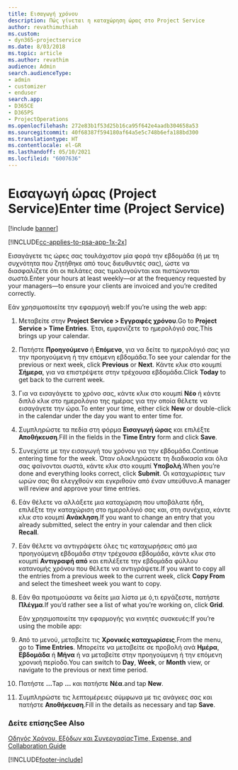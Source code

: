 ```yaml
---
title: Εισαγωγή χρόνου
description: Πώς γίνεται η καταχώρηση ώρας στο Project Service
author: revathimuthiah
ms.custom:
- dyn365-projectservice
ms.date: 8/03/2018
ms.topic: article
ms.author: revathim
audience: Admin
search.audienceType:
- admin
- customizer
- enduser
search.app:
- D365CE
- D365PS
- ProjectOperations
ms.openlocfilehash: 272e83b1f53d25b16ca95f642e4aadb304658a53
ms.sourcegitcommit: 40f68387f594180af64a5e5c748b6efa188bd300
ms.translationtype: HT
ms.contentlocale: el-GR
ms.lasthandoff: 05/10/2021
ms.locfileid: "6007636"
---
```

# <a name="enter-time-project-service"></a><span data-ttu-id="e3209-103">Εισαγωγή ώρας (Project Service)</span><span class="sxs-lookup"><span data-stu-id="e3209-103">Enter time (Project Service)</span></span>

[!include [banner](../includes/psa-now-project-operations.md)]

[!INCLUDE[cc-applies-to-psa-app-1x-2x](../includes/cc-applies-to-psa-app-1x-2x.md)]

<span data-ttu-id="e3209-104">Εισαγάγετε τις ώρες σας τουλάχιστον μία φορά την εβδομάδα (ή με τη συχνότητα που ζητήθηκε από τους διευθυντές σας), ώστε να διασφαλίζετε ότι οι πελάτες σας τιμολογούνται και πιστώνονται σωστά.</span><span class="sxs-lookup"><span data-stu-id="e3209-104">Enter your hours at least weekly—or at the frequency requested by your managers—to ensure your clients are invoiced and you’re credited correctly.</span></span>  
  
 <span data-ttu-id="e3209-105">Εάν χρησιμοποιείτε την εφαρμογή web:</span><span class="sxs-lookup"><span data-stu-id="e3209-105">If you’re using the web app:</span></span>  
  
1. <span data-ttu-id="e3209-106">Μεταβείτε στην **Project Service > Εγγραφές χρόνου**.</span><span class="sxs-lookup"><span data-stu-id="e3209-106">Go to **Project Service > Time Entries**.</span></span> <span data-ttu-id="e3209-107">Έτσι, εμφανίζετε το ημερολόγιό σας.</span><span class="sxs-lookup"><span data-stu-id="e3209-107">This brings up your calendar.</span></span>  
  
2. <span data-ttu-id="e3209-108">Πατήστε **Προηγούμενο** ή **Επόμενο**, για να δείτε το ημερολόγιό σας για την προηγούμενη ή την επόμενη εβδομάδα.</span><span class="sxs-lookup"><span data-stu-id="e3209-108">To see your calendar for the previous or next week, click **Previous** or **Next**.</span></span> <span data-ttu-id="e3209-109">Κάντε κλικ στο κουμπί **Σήμερα**, για να επιστρέψετε στην τρέχουσα εβδομάδα.</span><span class="sxs-lookup"><span data-stu-id="e3209-109">Click **Today** to get back to the current week.</span></span>  
  
3. <span data-ttu-id="e3209-110">Για να εισαγάγετε το χρόνο σας, κάντε κλικ στο κουμπί **Νέο** ή κάντε διπλό κλικ στο ημερολόγιο της ημέρας για την οποία θέλετε να εισαγάγετε την ώρα.</span><span class="sxs-lookup"><span data-stu-id="e3209-110">To enter your time, either click **New** or double-click in the calendar under the day you want to enter time for.</span></span>  
  
4. <span data-ttu-id="e3209-111">Συμπληρώστε τα πεδία στη φόρμα **Εισαγωγή ώρας** και επιλέξτε **Αποθήκευση**.</span><span class="sxs-lookup"><span data-stu-id="e3209-111">Fill in the fields in the **Time Entry** form and click **Save**.</span></span>  
  
5. <span data-ttu-id="e3209-112">Συνεχίστε με την εισαγωγή του χρόνου για την εβδομάδα.</span><span class="sxs-lookup"><span data-stu-id="e3209-112">Continue entering time for the week.</span></span> <span data-ttu-id="e3209-113">Όταν ολοκληρώσετε τη διαδικασία και όλα σας φαίνονται σωστά, κάντε κλικ στο κουμπί **Υποβολή**.</span><span class="sxs-lookup"><span data-stu-id="e3209-113">When you’re done and everything looks correct, click **Submit**.</span></span> <span data-ttu-id="e3209-114">Οι καταχωρίσεις των ωρών σας θα ελεγχθούν και εγκριθούν από έναν υπεύθυνο.</span><span class="sxs-lookup"><span data-stu-id="e3209-114">A manager will review and approve your time entries.</span></span>  
  
6. <span data-ttu-id="e3209-115">Εάν θέλετε να αλλάξετε μια καταχώριση που υποβάλατε ήδη, επιλέξτε την καταχώριση στο ημερολόγιό σας και, στη συνέχεια, κάντε κλικ στο κουμπί **Ανάκληση**.</span><span class="sxs-lookup"><span data-stu-id="e3209-115">If you want to change an entry that you already submitted, select the entry in your calendar and then click **Recall**.</span></span>  
  
7. <span data-ttu-id="e3209-116">Εάν θέλετε να αντιγράψετε όλες τις καταχωρήσεις από μια προηγούμενη εβδομάδα στην τρέχουσα εβδομάδα, κάντε κλικ στο κουμπί **Αντιγραφή από** και επιλέξετε την εβδομάδα φύλλου κατανομής χρόνου που θέλετε να αντιγράψετε.</span><span class="sxs-lookup"><span data-stu-id="e3209-116">If you want to copy all the entries from a previous week to the current week, click **Copy From** and select the timesheet week you want to copy.</span></span>  
  
8. <span data-ttu-id="e3209-117">Εάν θα προτιμούσατε να δείτε μια λίστα με ό,τι εργάζεστε, πατήστε **Πλέγμα**.</span><span class="sxs-lookup"><span data-stu-id="e3209-117">If you’d rather see a list of what you’re working on, click **Grid**.</span></span>  
  
   <span data-ttu-id="e3209-118">Εάν χρησιμοποιείτε την εφαρμογής για κινητές συσκευές:</span><span class="sxs-lookup"><span data-stu-id="e3209-118">If you’re using the mobile app:</span></span>  
  
9. <span data-ttu-id="e3209-119">Από το μενού, μεταβείτε τις **Χρονικές καταχωρίσεις**.</span><span class="sxs-lookup"><span data-stu-id="e3209-119">From the menu, go to **Time Entries**.</span></span>     <span data-ttu-id="e3209-120">Μπορείτε να μεταβείτε σε προβολή ανά **Ημέρα**, **Εβδομάδα** ή **Μήνα** ή να μεταβείτε στην προηγούμενη ή την επόμενη χρονική περίοδο.</span><span class="sxs-lookup"><span data-stu-id="e3209-120">You can switch to **Day**, **Week**, or **Month** view, or navigate to the previous or next time period.</span></span>  
  
10. <span data-ttu-id="e3209-121">Πατήστε **…**</span><span class="sxs-lookup"><span data-stu-id="e3209-121">Tap **…**</span></span> <span data-ttu-id="e3209-122">και πατήστε **Νέα**.</span><span class="sxs-lookup"><span data-stu-id="e3209-122">and tap **New**.</span></span>  
  
11. <span data-ttu-id="e3209-123">Συμπληρώστε τις λεπτομέρειες σύμφωνα με τις ανάγκες σας και πατήστε **Αποθήκευση**.</span><span class="sxs-lookup"><span data-stu-id="e3209-123">Fill in the details as necessary and tap **Save**.</span></span>  
  
### <a name="see-also"></a><span data-ttu-id="e3209-124">Δείτε επίσης</span><span class="sxs-lookup"><span data-stu-id="e3209-124">See Also</span></span>  
 [<span data-ttu-id="e3209-125">Οδηγός Χρόνου, Εξόδων και Συνεργασίας</span><span class="sxs-lookup"><span data-stu-id="e3209-125">Time, Expense, and Collaboration Guide</span></span>](../psa/time-expense-collaboration-guide.md)


[!INCLUDE[footer-include](../includes/footer-banner.md)]